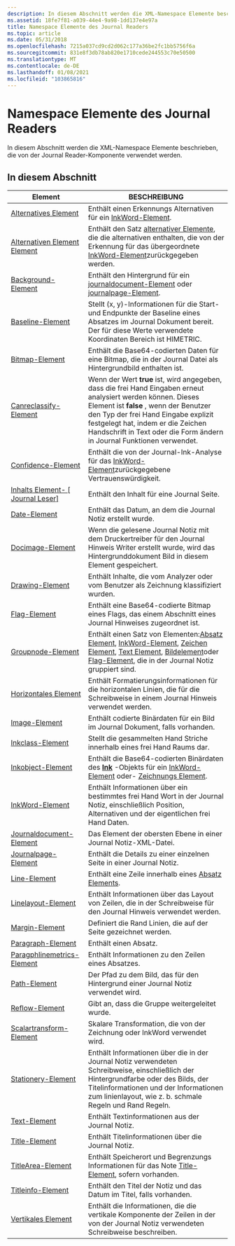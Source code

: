 ```yaml
---
description: In diesem Abschnitt werden die XML-Namespace Elemente beschrieben, die von der Journal Reader-Komponente verwendet werden.
ms.assetid: 18fe7f81-a039-44e4-9a98-1dd137e4e97a
title: Namespace Elemente des Journal Readers
ms.topic: article
ms.date: 05/31/2018
ms.openlocfilehash: 7215a037cd9cd2d062c177a36be2fc1bb5756f6a
ms.sourcegitcommit: 831e8f3db78ab820e1710cede244553c70e50500
ms.translationtype: MT
ms.contentlocale: de-DE
ms.lasthandoff: 01/08/2021
ms.locfileid: "103865816"
---
```

# <a name="journal-reader-namespace-elements"></a>Namespace Elemente des Journal Readers

In diesem Abschnitt werden die XML-Namespace Elemente beschrieben, die von der Journal Reader-Komponente verwendet werden.

## <a name="in-this-section"></a>In diesem Abschnitt



| Element                                                                   | BESCHREIBUNG                                                                                                                                                                                                                                                                                                                |
|---------------------------------------------------------------------------|----------------------------------------------------------------------------------------------------------------------------------------------------------------------------------------------------------------------------------------------------------------------------------------------------------------------------|
| [Alternatives Element](alternate-element.md)                                | Enthält einen Erkennungs Alternativen für ein [InkWord-Element](inkword-element.md).<br/>                                                                                                                                                                                                                                 |
| [Alternativen Element Element](alternatelist-element.md)                        | Enthält den Satz [alternativer Elemente](alternate-element.md), die die alternativen enthalten, die von der Erkennung für das übergeordnete [InkWord-Element](inkword-element.md)zurückgegeben werden.<br/>                                                                                                                                      |
| [Background-Element](background-element.md)                              | Enthält den Hintergrund für ein [journaldocument-Element](journaldocument-element.md) oder [journalpage-Element](journalpage-element.md).<br/>                                                                                                                                                                         |
| [Baseline-Element](baseline-element.md)                                  | Stellt (x, y)-Informationen für die Start-und Endpunkte der Baseline eines Absatzes im Journal Dokument bereit. Der für diese Werte verwendete Koordinaten Bereich ist HIMETRIC.<br/>                                                                                                                                  |
| [Bitmap-Element](bitmap-element.md)                                      | Enthält die Base64-codierten Daten für eine Bitmap, die in der Journal Datei als Hintergrundbild enthalten ist.<br/>                                                                                                                                                                                                              |
| [Canreclassify-Element](canreclassify-element.md)                        | Wenn der Wert **true** ist, wird angegeben, dass die frei Hand Eingaben erneut analysiert werden können. Dieses Element ist **false** , wenn der Benutzer den Typ der frei Hand Eingabe explizit festgelegt hat, indem er die Zeichen Handschrift in Text oder die Form ändern in Journal Funktionen verwendet.<br/>                                                                                     |
| [Confidence-Element](confidence-element.md)                              | Enthält die von der Journal-Ink-Analyse für das [InkWord-Element](inkword-element.md)zurückgegebene Vertrauenswürdigkeit.<br/>                                                                                                                                                                                             |
| [Inhalts Element- \[ Journal Leser\]](content-element--journal-reader.md) | Enthält den Inhalt für eine Journal Seite.<br/>                                                                                                                                                                                                                                                                        |
| [Date-Element](date-element.md)                                          | Enthält das Datum, an dem die Journal Notiz erstellt wurde.<br/>                                                                                                                                                                                                                                                                 |
| [Docimage-Element](docimage-element.md)                                  | Wenn die gelesene Journal Notiz mit dem Druckertreiber für den Journal Hinweis Writer erstellt wurde, wird das Hintergrunddokument Bild in diesem Element gespeichert.<br/>                                                                                                                                                         |
| [Drawing-Element](drawing-element.md)                                    | Enthält Inhalte, die vom Analyzer oder vom Benutzer als Zeichnung klassifiziert wurden.<br/>                                                                                                                                                                                                                             |
| [Flag-Element](flag-element.md)                                          | Enthält eine Base64-codierte Bitmap eines Flags, das einem Abschnitt eines Journal Hinweises zugeordnet ist.<br/>                                                                                                                                                                                                                           |
| [Groupnode-Element](groupnode-element.md)                                | Enthält einen Satz von Elementen:[Absatz Element](paragraph-element.md), [InkWord-Element](inkword-element.md), [Zeichen Element](drawing-element.md), [Text Element](text-element.md), [Bildelement](image-element.md)oder [Flag-Element](flag-element.md), die in der Journal Notiz gruppiert sind.<br/> |
| [Horizontales Element](horizontal-element.md)                              | Enthält Formatierungsinformationen für die horizontalen Linien, die für die Schreibweise in einem Journal Hinweis verwendet werden.<br/>                                                                                                                                                                                                             |
| [Image-Element](image-element.md)                                        | Enthält codierte Binärdaten für ein Bild im Journal Dokument, falls vorhanden.<br/>                                                                                                                                                                                                                                  |
| [Inkclass-Element](inkclass-element.md)                                  | Stellt die gesammelten Hand Striche innerhalb eines frei Hand Raums dar.<br/>                                                                                                                                                                                                                                                    |
| [Inkobject-Element](inkobject-element.md)                                | Enthält die Base64-codierten Binärdaten des [**Ink**](inkdisp-class.md) -Objekts für ein [InkWord-Element](inkword-element.md) oder- [Zeichnungs Element](drawing-element.md).<br/>                                                                                                                                     |
| [InkWord-Element](inkword-element.md)                                    | Enthält Informationen über ein bestimmtes frei Hand Wort in der Journal Notiz, einschließlich Position, Alternativen und der eigentlichen frei Hand Daten.<br/>                                                                                                                                                                                       |
| [Journaldocument-Element](journaldocument-element.md)                    | Das Element der obersten Ebene in einer Journal Notiz-XML-Datei.<br/>                                                                                                                                                                                                                                                               |
| [Journalpage-Element](journalpage-element.md)                            | Enthält die Details zu einer einzelnen Seite in einer Journal Notiz.<br/>                                                                                                                                                                                                                                                |
| [Line-Element](line-element.md)                                          | Enthält eine Zeile innerhalb eines [Absatz Elements](paragraph-element.md).<br/>                                                                                                                                                                                                                                            |
| [Linelayout-Element](linelayout-element.md)                              | Enthält Informationen über das Layout von Zeilen, die in der Schreibweise für den Journal Hinweis verwendet werden.<br/>                                                                                                                                                                                                                     |
| [Margin-Element](margin-element.md)                                      | Definiert die Rand Linien, die auf der Seite gezeichnet werden.<br/>                                                                                                                                                                                                                                                                     |
| [Paragraph-Element](paragraph-element.md)                                | Enthält einen Absatz.<br/>                                                                                                                                                                                                                                                                                           |
| [Paragphlinemetrics-Element](paragraphlinemetrics-element.md)          | Enthält Informationen zu den Zeilen eines Absatzes.<br/>                                                                                                                                                                                                                                                            |
| [Path-Element](path-element.md)                                          | Der Pfad zu dem Bild, das für den Hintergrund einer Journal Notiz verwendet wird.<br/>                                                                                                                                                                                                                                                |
| [Reflow-Element](reflow-element.md)                                      | Gibt an, dass die Gruppe weitergeleitet wurde.<br/>                                                                                                                                                                                                                                                                          |
| [Scalartransform-Element](scalartransform-element.md)                    | Skalare Transformation, die von der Zeichnung oder InkWord verwendet wird.<br/>                                                                                                                                                                                                                                                                |
| [Stationery-Element](stationery-element.md)                              | Enthält Informationen über die in der Journal Notiz verwendeten Schreibweise, einschließlich der Hintergrundfarbe oder des Bilds, der Titelinformationen und der Informationen zum linienlayout, wie z. b. schmale Regeln und Rand Regeln.<br/>                                                                                                     |
| [Text-Element](text-element.md)                                          | Enthält Textinformationen aus der Journal Notiz.<br/>                                                                                                                                                                                                                                                                |
| [Title-Element](title-element.md)                                        | Enthält Titelinformationen über die Journal Notiz.<br/>                                                                                                                                                                                                                                                              |
| [TitleArea-Element](titlearea-element.md)                                | Enthält Speicherort und Begrenzungs Informationen für das Note [Title-Element](title-element.md), sofern vorhanden.<br/>                                                                                                                                                                                                         |
| [Titleinfo-Element](titleinfo-element.md)                                | Enthält den Titel der Notiz und das Datum im Titel, falls vorhanden.<br/>                                                                                                                                                                                                                                           |
| [Vertikales Element](vertical-element.md)                                  | Enthält die Informationen, die die vertikale Komponente der Zeilen in der von der Journal Notiz verwendeten Schreibweise beschreiben.<br/>                                                                                                                                                                                         |



 

 

 




